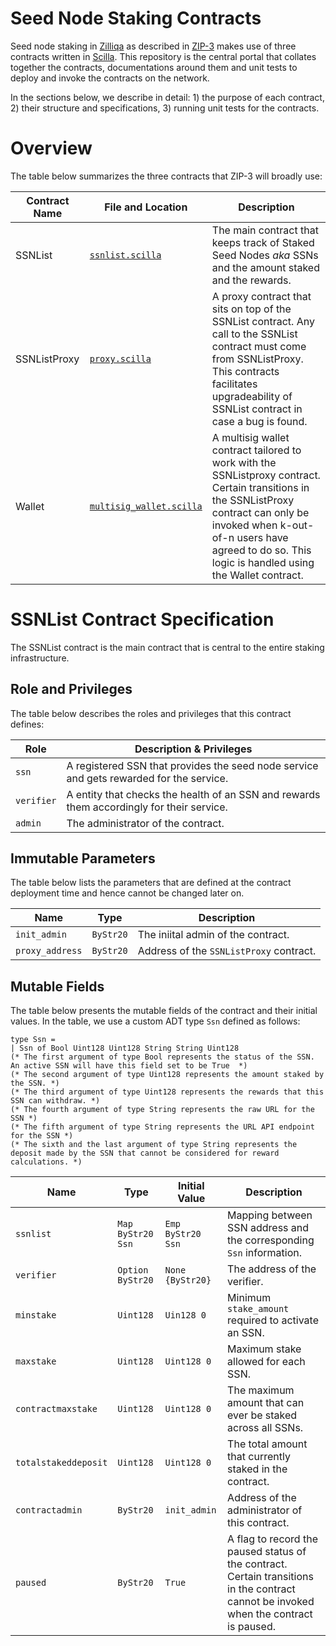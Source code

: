 # Seed Node Staking Contracts

Seed node staking in [Zilliqa](https://scilla.readthedocs.io/en/latest/) as described in [ZIP-3](https://github.com/Zilliqa/ZIP/blob/master/zips/zip-3.md) makes use of three contracts written in [Scilla](https://scilla.readthedocs.io/en/latest/). This repository is the central portal that collates together the contracts, documentations around them and unit tests to deploy and invoke the contracts on the network.

In the sections below, we describe in detail: 1) the purpose of each contract, 2) their structure and specifications, 3) running unit tests for the contracts.

# Overview

The table below summarizes the three contracts that ZIP-3 will broadly use:

| Contract Name | File and Location | Description |
|--|--| --|
|SSNList| [`ssnlist.scilla`](./contracts/ssnlist.scilla)  | The main contract that keeps track of Staked Seed Nodes _aka_ SSNs and the amount staked and the rewards.|
|SSNListProxy| [`proxy.scilla`](./contracts/proxy.scilla)  | A proxy contract that sits on top of the SSNList contract. Any call to the SSNList contract must come from SSNListProxy. This contracts facilitates upgradeability of SSNList contract in case a bug is found.|
|Wallet| [`multisig_wallet.scilla`](./contracts/multisig_wallet.scilla)  | A multisig wallet contract tailored to work with the SSNListproxy contract. Certain transitions in the SSNListProxy contract can only be invoked when k-out-of-n users have agreed to do so. This logic is handled using the Wallet contract. |

# SSNList Contract Specification

The SSNList contract is the main contract that is central to the entire staking infrastructure. 


## Role and Privileges

The table below describes the roles and privileges that this contract defines:

| Role | Description & Privileges|                                    
| --------------- | ------------------------------------------------- |
| `ssn`           | A registered SSN that provides the seed node service and gets rewarded for the service. |
| `verifier`      | A entity that checks the health of an SSN and rewards them accordingly for their service.                                 |
| `admin`    | The administrator of the contract.      |


## Immutable Parameters

The table below lists the parameters that are defined at the contract deployment time and hence cannot be changed later on.

| Name | Type | Description |                                    
| --------------- | ------------------------------------------------- |-|
| `init_admin` | `ByStr20` | The iniital admin of the contract.          |
| `proxy_address` | `ByStr20` | Address of the `SSNListProxy` contract.  |

## Mutable Fields

The table below presents the mutable fields of the contract and their initial values. In the table, we use a custom ADT type `Ssn` defined as follows: 

```
type Ssn = 
| Ssn of Bool Uint128 Uint128 String String Uint128
(* The first argument of type Bool represents the status of the SSN. An active SSN will have this field set to be True  *)
(* The second argument of type Uint128 represents the amount staked by the SSN. *)
(* The third argument of type Uint128 represents the rewards that this SSN can withdraw. *)
(* The fourth argument of type String represents the raw URL for the SSN *)
(* The fifth argument of type String represents the URL API endpoint for the SSN *)
(* The sixth and the last argument of type String represents the deposit made by the SSN that cannot be considered for reward calculations. *)
```

| Name        | Type       | Initial Value                           | Description                                        |
| ----------- | --------------------|--------------- | -------------------------------------------------- |
| `ssnlist`   | `Map ByStr20 Ssn` | `Emp ByStr20 Ssn` |Mapping between SSN address and the corresponding `Ssn` information. |
| `verifier`   | `Option ByStr20` | `None {ByStr20}` | The address of the verifier. |
| `minstake`  | `Uint128` | `Uin128 0`       | Minimum `stake_amount` required to activate an SSN. |
| `maxstake`  | `Uint128`  | `Uint128 0`                         | Maximum stake allowed for each SSN. |
| `contractmaxstake`  | `Uint128`  | `Uint128 0` | The maximum amount that can ever be staked across all SSNs. |
| `totalstakeddeposit`  | `Uint128`  | `Uint128 0` | The total amount that currently staked in the contract. |
| `contractadmin` | `ByStr20` |  `init_admin` | Address of the administrator of this contract. |
|`paused` | `ByStr20` | `True` | A flag to record the paused status of the contract. Certain transitions in the contract cannot be invoked when the contract is paused. |
